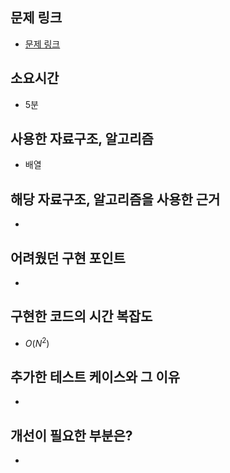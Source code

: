 ## 문제 링크

- [문제 링크](https://www.acmicpc.net/submit/5597/86460410)

## 소요시간

- 5분

## 사용한 자료구조, 알고리즘

- 배열

## 해당 자료구조, 알고리즘을 사용한 근거

- 

## 어려웠던 구현 포인트

- 

## 구현한 코드의 시간 복잡도

- $O(N^2)$

## 추가한 테스트 케이스와 그 이유

- 

## 개선이 필요한 부분은?

-

